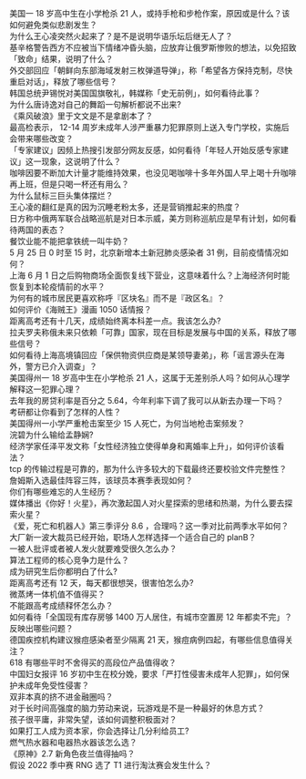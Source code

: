 美国一 18 岁高中生在小学枪杀 21 人，或持手枪和步枪作案，原因或是什么？该如何避免类似悲剧发生？  
为什么王心凌突然火起来了？是不是说明华语乐坛后继无人了？  
基辛格警告西方不应被当下情绪冲昏头脑，应放弃让俄罗斯惨败的想法，以免招致「致命」结果，说明了什么？  
外交部回应「朝鲜向东部海域发射三枚弹道导弹」，称「希望各方保持克制，尽快重启对话」，释放了哪些信号？  
韩国总统尹锡悦对美国国旗敬礼，韩媒称「史无前例」，如何看待此事？  
为什么唐诗逸对自己的舞蹈一句解析都说不出来?  
《乘风破浪》里于文文是不是拿剧本了？  
最高检表示， 12-14 周岁未成年人涉严重暴力犯罪原则上送入专门学校，实施后会带来哪些改变？  
「专家建议」因频上热搜引发部分网友反感，如何看待「年轻人开始反感专家建议」这一现象，这说明了什么？  
咖啡因要不断加大计量才能维持效果，也没见喝咖啡十多年外国人早上喝十升咖啡再上班，但是只喝一杯还有用么？  
为什么鼠标三巨头集体摆烂？  
王心凌的翻红是真的因为沉睡老粉太多，还是营销推起来的热度？  
日方称中俄两军联合战略巡航是对日本示威，美方则称巡航应是早有计划，如何看待两国的表态？  
餐饮业能不能把拿铁统一叫牛奶？  
5 月 25 日 0 时至 15 时，北京新增本土新冠肺炎感染者 31 例，目前疫情情况如何？  
上海 6 月 1 日之后购物商场全面恢复线下营业，这意味着什么？上海经济何时能恢复到本轮疫情前的水平？  
为何有的城市居民更喜欢称呼『区块名』而不是『政区名』？  
如何评价《海贼王》漫画 1050 话情报？  
距离高考还有十几天，成绩始终离本科差一点。我该怎么办?  
拉夫罗夫称俄未来只依赖「可靠」国家，现在目标是发展与中国的关系，释放了哪些信号？  
如何看待上海高境镇回应「保供物资供应商是某领导妻弟」，称「谣言源头在海外，警方已介入调查」？  
美国得州一 18 岁高中生在小学枪杀 21 人，这属于无差别杀人吗？如何从心理学解释这一犯罪心理？  
去年我的房贷利率是百分之 5.64，今年利率下调了我可以从新去办理一下吗？  
考研都让你看到了怎样的人性？  
美国得州一小学严重枪击案至少 15 人死亡，为何当地枪击案频发？  
浣碧为什么输给孟静娴?  
经济学家任泽平发文称「女性经济独立使得单身和离婚率上升」，如何评价该看法？  
tcp 的传输过程是可靠的，那为什么许多较大的下载最终还要校验文件完整性？  
詹姆斯入选最佳阵容三阵，该球员本赛季表现如何？  
你们有哪些难忘的人生经历？  
媒体播出《你好！火星》，再次激起国人对火星探索的思绪和热潮，为什么要去探索火星？  
《爱，死亡和机器人》第三季评分 8.6 ，合理吗？这一季对比前两季水平如何？  
大厂新一波大裁员已经开始，职场人怎样选择一个适合自己的 planB？  
一被人批评或者被人发火就要难受很久怎么办？  
算法工程师的核心竞争力是什么？  
成为研究生后你都明白了什么?  
距离高考还有 12 天，每天都很想哭，很害怕怎么办?  
微蒸烤一体机值不值得买？  
不能跟高考成绩释怀怎么办？  
如何看待「全国现有库存房够 1400 万人居住，有城市空置房 12 年都卖不完」？反映出哪些问题？  
德国疾控机构建议猴痘感染者至少隔离 21 天，猴痘病例四起，有哪些信息值得关注？  
618 有哪些平时不舍得买的高段位产品值得收？  
中国妇女报评 16 岁初中生在校分娩，要求「严打性侵害未成年人犯罪」，如何保护未成年免受性侵害？  
双非本真的挤不进金融圈吗？  
对于长时间高强度的脑力劳动来说，玩游戏是不是一种最好的休息方式？  
孩子很平庸，非常失望，该如何调整积极面对？  
如果打工人成为资本家，你会选择让几分利给员工?  
燃气热水器和电器热水器该怎么选？  
《原神》2.7 新角色夜兰值得抽吗？  
假设 2022 季中赛 RNG 选了 T1 进行淘汰赛会发生什么？  
